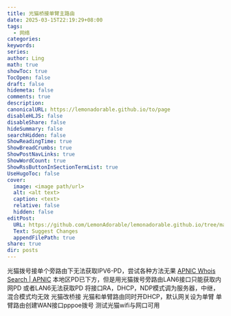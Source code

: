 ```yaml
---
title: 光猫桥接单臂主路由
date: 2025-03-15T22:19:29+08:00
tags:
  - 网络
categories: 
keywords: 
series: 
author: Ling
math: true
showToc: true
TocOpen: false
draft: false
hidemeta: false
comments: true
description: 
canonicalURL: https://lemonadorable.github.io/to/page
disableHLJS: false
disableShare: false
hideSummary: false
searchHidden: false
ShowReadingTime: true
ShowBreadCrumbs: true
ShowPostNavLinks: true
ShowWordCount: true
ShowRssButtonInSectionTermList: true
UseHugoToc: false
cover:
  image: <image path/url>
  alt: <alt text>
  caption: <text>
  relative: false
  hidden: false
editPost:
  URL: https://github.com/LemonAdorable/lemonadorable.github.io/tree/master/content
  Text: Suggest Changes
  appendFilePath: true
share: true
dir: posts
---
```


光猫拨号接单个旁路由下无法获取IPV6-PD，尝试各种方法无果
[APNIC Whois Search | APNIC](https://wq.apnic.net/static/search.html)
本地区PD已下方，但是用光猫拨号旁路由LAN6接口只能获取内网PD
或者LAN6无法获取PD
将接口RA，DHCP，NDP模式调为服务器，中继，混合模式均无效
光猫改桥接
光猫和单臂路由同时开DHCP，默认网关设为单臂
单臂路由创建WAN接口pppoe拨号
测试光猫wifi与网口可用
